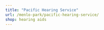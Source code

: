 ```yaml
---
title: "Pacific Hearing Service"
url: /menlo-park/pacific-hearing-service/
shop: hearing aids
---
```

